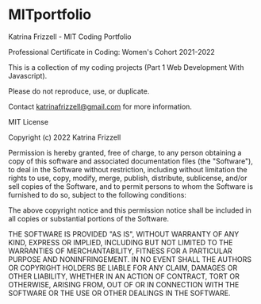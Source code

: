 # MITportfolio
Katrina Frizzell - MIT Coding Portfolio

Professional Certificate in Coding: Women's Cohort 2021-2022

This is a collection of my coding projects (Part 1 Web Development With Javascript).

Please do not reproduce, use, or duplicate.

Contact katrinafrizzell@gmail.com for more information.

MIT License

Copyright (c) 2022 Katrina Frizzell

Permission is hereby granted, free of charge, to any person obtaining a copy
of this software and associated documentation files (the "Software"), to deal
in the Software without restriction, including without limitation the rights
to use, copy, modify, merge, publish, distribute, sublicense, and/or sell
copies of the Software, and to permit persons to whom the Software is
furnished to do so, subject to the following conditions:

The above copyright notice and this permission notice shall be included in all
copies or substantial portions of the Software.

THE SOFTWARE IS PROVIDED "AS IS", WITHOUT WARRANTY OF ANY KIND, EXPRESS OR
IMPLIED, INCLUDING BUT NOT LIMITED TO THE WARRANTIES OF MERCHANTABILITY,
FITNESS FOR A PARTICULAR PURPOSE AND NONINFRINGEMENT. IN NO EVENT SHALL THE
AUTHORS OR COPYRIGHT HOLDERS BE LIABLE FOR ANY CLAIM, DAMAGES OR OTHER
LIABILITY, WHETHER IN AN ACTION OF CONTRACT, TORT OR OTHERWISE, ARISING FROM,
OUT OF OR IN CONNECTION WITH THE SOFTWARE OR THE USE OR OTHER DEALINGS IN THE
SOFTWARE.
